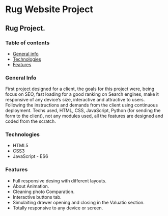 # Rug Website Project

## Rug Project.

### Table of contents
* [General info](#general-info)
* [Technologies](#technologies)
* [Features](#features)

### General Info

First project designed for a client, the goals for this project were, being focus on SEO, fast loading for a good ranking on Search engines, make it responsive of any device’s size, interactive and attractive to users. Following the instructions and demands from the client using continuous deployment. Techs used, HTML, CSS, JavaScript, Python (for sending the form to the client), not any modules used, all the features are designed and coded from the scratch.

### Technologies

* HTML5
* CSS3
* JavaScript - ES6

### Features

* Full responsive desing with different layouts.
* About Animation.
* Cleaning photo Comparation.
* Interactive buttons tab.
* Simulaiting drawer opening and closing in the Valuatio section.
* Totally responsive to any device or screen.
